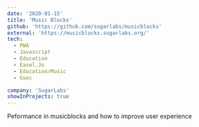 ```yaml
---
date: '2020-01-15'
title: 'Music Blocks'
github: 'https://github.com/sugarlabs/musicblocks'
external: 'https://musicblocks.sugarlabs.org/'
tech:
  - PWA
  - Javascript
  - Education
  - Easel.Js
  - Education/Music
  - Gsoc

company: 'SugarLabs'
showInProjects: true
---
```


Peformance in musicblocks and how to improve user experience
